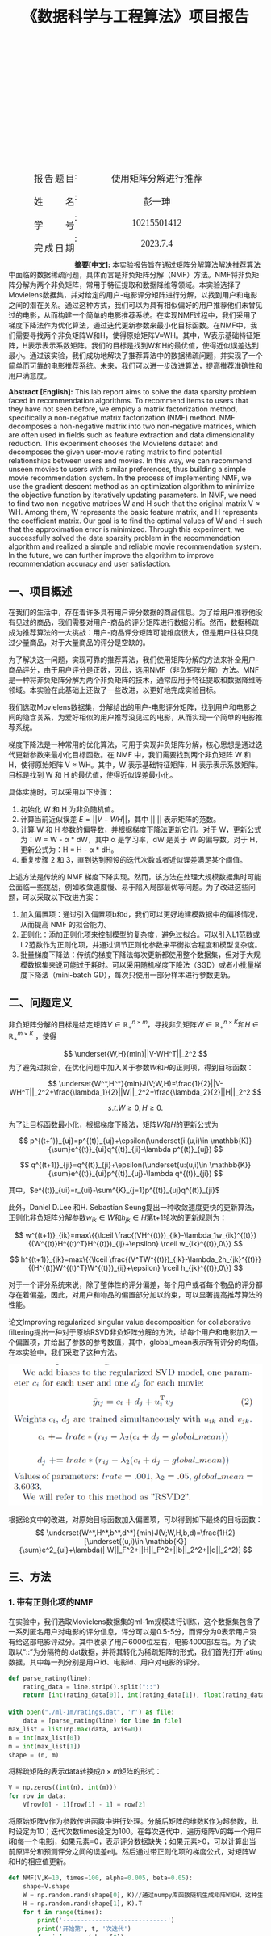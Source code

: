 <div style="font-size: 30px;text-align:center;font-family:SimSun;font-weight:bolder;margin-top:25%">《数据科学与工程算法》项目报告</div>

<div style="font-size: 18px;text-align:center;font-family:SimSun;margin-top:57%">
  <div style="margin-left:10%;margin-right:10%">
    <div style="float:left;width:20%;text-align:justify;text-align-last: justify;">
      <div style="margin-bottom:20px">
        报告题目
      </div>
      <div style="margin-bottom:20px">
        姓名
      </div>
      <div style="margin-bottom:20px">
        学号
      </div>
      <div style="margin-bottom:20px">
        完成日期
      </div>
    </div>
    <div style="float:left;width:1%;text-align:justify;text-align-last: justify;">
      <div style="margin-bottom:20px">
        :
      </div>
      <div style="margin-bottom:20px">
        :
      </div>
      <div style="margin-bottom:20px">
        :
      </div>
      <div style="margin-bottom:20px">
        :
      </div>
    </div>
    <div style="float:right;width:79%;">
      <div style="margin-bottom:20px">
        使用矩阵分解进行推荐
      </div>
      <div style="margin-bottom:20px">
        彭一珅
      </div>
      <div style="margin-bottom:20px">
        10215501412
      </div>
      <div style="margin-bottom:20px">
        2023.7.4
      </div>
    </div>
  </div>
</div>






<div STYLE="page-break-after: always;"></div>



**摘要[中文]:** 本实验报告旨在通过矩阵分解算法解决推荐算法中面临的数据稀疏问题，具体而言是非负矩阵分解（NMF）方法。NMF将非负矩阵分解为两个非负矩阵，常用于特征提取和数据降维等领域。本实验选择了Movielens数据集，并对给定的用户-电影评分矩阵进行分解，以找到用户和电影之间的潜在关系。通过这种方式，我们可以为具有相似偏好的用户推荐他们未曾见过的电影，从而构建一个简单的电影推荐系统。在实现NMF过程中，我们采用了梯度下降法作为优化算法，通过迭代更新参数来最小化目标函数。在NMF中，我们需要寻找两个非负矩阵W和H，使得原始矩阵V≈WH。其中，W表示基础特征矩阵，H表示表示系数矩阵。我们的目标是找到W和H的最优值，使得近似误差达到最小。通过该实验，我们成功地解决了推荐算法中的数据稀疏问题，并实现了一个简单而可靠的电影推荐系统。未来，我们可以进一步改进算法，提高推荐准确性和用户满意度。

**Abstract [English]:** This lab report aims to solve the data sparsity problem faced in recommendation algorithms. To recommend items to users that they have not seen before, we employ a matrix factorization method, specifically a non-negative matrix factorization (NMF) method. NMF decomposes a non-negative matrix into two non-negative matrices, which are often used in fields such as feature extraction and data dimensionality reduction. This experiment chooses the Movielens dataset and decomposes the given user-movie rating matrix to find potential relationships between users and movies. In this way, we can recommend unseen movies to users with similar preferences, thus building a simple movie recommendation system. In the process of implementing NMF, we use the gradient descent method as an optimization algorithm to minimize the objective function by iteratively updating parameters. In NMF, we need to find two non-negative matrices W and H such that the original matrix V ≈ WH. Among them, W represents the basic feature matrix, and H represents the coefficient matrix. Our goal is to find the optimal values of W and H such that the approximation error is minimized. Through this experiment, we successfully solved the data sparsity problem in the recommendation algorithm and realized a simple and reliable movie recommendation system. In the future, we can further improve the algorithm to improve recommendation accuracy and user satisfaction.

<div STYLE="page-break-after: always;"></div>

## 一、项目概述

在我们的生活中，存在着许多具有用户评分数据的商品信息。为了给用户推荐他没有见过的商品，我们需要对用户-商品的评分矩阵进行数据分析。然而，数据稀疏成为推荐算法的一大挑战：用户-商品评分矩阵可能维度很大，但是用户往往只见过少量商品，对于大量商品的评分是空缺的。

为了解决这一问题，实现可靠的推荐算法，我们使用矩阵分解的方法来补全用户-商品评分，由于用户评分是正数，因此，选用NMF（非负矩阵分解）方法。MNF是一种将非负矩阵分解为两个非负矩阵的技术，通常应用于特征提取和数据降维等领域。本实验在此基础上还做了一些改进，以更好地完成实验目标。

我们选取Movielens数据集，分解给出的用户-电影评分矩阵，找到用户和电影之间的隐含关系，为爱好相似的用户推荐没见过的电影，从而实现一个简单的电影推荐系统。

梯度下降法是一种常用的优化算法，可用于实现非负矩阵分解，核心思想是通过迭代更新参数来最小化目标函数。在 NMF 中，我们需要找到两个非负矩阵 W 和 H，使得原始矩阵 V ≈ WH。其中，W 表示基础特征矩阵，H 表示表示系数矩阵。目标是找到 W 和 H 的最优值，使得近似误差最小化。

具体实施时，可以采用以下步骤：

1. 初始化 W 和 H 为非负随机值。
2. 计算当前近似误差 $E = ||V - WH||$，其中 || || 表示矩阵的范数。
3. 计算 W 和 H 参数的偏导数，并根据梯度下降法更新它们。对于 W，更新公式为：W = W - α * dW，其中 α 是学习率，dW 是关于 W 的偏导数。对于 H，更新公式为：H = H - α * dH。
4. 重复步骤 2 和 3，直到达到预设的迭代次数或者近似误差满足某个阈值。

上述方法是传统的 NMF 梯度下降实现。然而，该方法在处理大规模数据集时可能会面临一些挑战，例如收敛速度慢、易于陷入局部最优等问题。为了改进这些问题，可以采取以下改进方案：

1. 加入偏置项：通过引入偏置项b和d，我们可以更好地建模数据中的偏移情况，从而提高 NMF 的拟合能力。
2. 正则化：添加正则化项来控制模型的复杂度，避免过拟合。可以引入L1范数或L2范数作为正则化项，并通过调节正则化参数来平衡拟合程度和模型复杂度。
3. 批量梯度下降法：传统的梯度下降法每次更新都使用整个数据集，但对于大规模数据集来说可能过于耗时。可以采用随机梯度下降法（SGD）或者小批量梯度下降法（mini-batch GD），每次只使用一部分样本进行参数更新。

## 二、问题定义

非负矩阵分解的目标是给定矩阵$V \in \mathbb{R}_+^{n \times m}$，寻找非负矩阵$W\in \mathbb{R}_+^{n\times K}$和$H\in \mathbb{R}_+^{m\times K}$ ，使得

$$
\underset{W,H}{min}||V-WH^T||_2^2
$$
为了避免过拟合，在优化问题中加入关于参数$W$和$H$的正则项，得到目标函数：

$$
\underset{W^*,H^*}{min}J(V;W,H)=\frac{1}{2}||V-WH^T||_2^2+\frac{\lambda_1}{2}||W||_2^2+\frac{\lambda_2}{2}||H||_2^2
$$

$$
s.t. W\geq0,H\geq0.
$$

为了让目标函数最小化，根据梯度下降法，矩阵$W$和$H$的更新公式为

$$
p^{(t+1)}_{uj}=p^{(t)}_{uj}+\epsilon(\underset{i:(u,i)\in \mathbb{K}}{\sum}e^{(t)}_{ui}q^{(t)}_{ji}-\lambda p^{(t)}_{uj})
$$

$$
q^{(t+1)}_{ji}=q^{(t)}_{ji}+\epsilon(\underset{u:(u,i)\in \mathbb{K}}{\sum}e^{(t)}_{ui}p^{(t)}_{uj}-\lambda q^{(t)}_{ji})
$$

其中，$e^{(t)}_{ui}=r_{ui}-\sum^{K}_{j=1}p^{(t)}_{uj}q^{(t)}_{ji}$

此外，Daniel D.Lee 和H. Sebastian Seung提出一种收敛速度更快的更新算法，正则化非负矩阵分解参数$w_{ik}\in W$和$h_{jk}\in H$第t+1轮次的更新规则为：

$$
w^{(t+1)}_{ik}=max\{{\lceil \frac{(VH^{(t)})_{ik}-\lambda_1w_{ik}^{(t)}}{(W^{(t)}H^{(t)^T}H^{(t)})_{ij}+\epsilon} \rceil w_{ik}^{(t)},0\}}
$$

$$
h^{(t+1)}_{jk}=max\{{\lceil \frac{(V^TW^{(t)})_{jk}-\lambda_2h_{jk}^{(t)}}{(H^{(t)}W^{(t)^T}W^{(t)})_{ij}+\epsilon} \rceil h_{jk}^{(t)},0\}}
$$

对于一个评分系统来说，除了整体性的评分偏差，每个用户或者每个物品的评分都存在着偏差，因此，对用户和物品的偏置部分加以约束，可以显著提高推荐算法的性能。

论文Improving regularized singular value decomposition for collaborative filtering提出一种对于原始RSVD非负矩阵分解的方法，给每个用户和电影加入一个偏置项，并给出了参数的参考数值，其中，global_mean表示所有评分的均值。在本实验中，我们采取了这种方法。

![image-20230705155257803](assets/image-20230705155257803.png)

根据论文中的改进，对原始目标函数加入偏置项，可以得到如下最终的目标函数：
$$
\underset{W^*,H^*,b^*,d^*}{min}J(V;W,H,b,d)=\frac{1}{2}[\underset{(u,i)\in \mathbb{K}}{\sum}e^2_{ui}+\lambda(||W||_F^2+||H||_F^2+||b||_2^2+||d||_2^2)]
$$

## 三、方法

### 1. 带有正则化项的NMF

在实验中，我们选取Movielens数据集的ml-1m规模进行训练，这个数据集包含了一系列匿名用户对电影的评分信息，评分可以是0.5-5分，而评分为0表示用户没有给这部电影评过分。其中收录了用户6000位左右，电影4000部左右。为了读取以“::”为分隔符的.dat数据，并将其转化为稀疏矩阵的形式，我们首先打开rating数据，其中每一列分别是用户id、电影id、用户对电影的评分。

```python
def parse_rating(line):
    rating_data = line.strip().split("::")
    return [int(rating_data[0]), int(rating_data[1]), float(rating_data[2])]

with open("./ml-1m/ratings.dat", 'r') as file:
    data = [parse_rating(line) for line in file]
max_list = list(np.max(data, axis=0))
n = int(max_list[0])
m = int(max_list[1])
shape = (n, m)
```

将稀疏矩阵的表示data转换成$n\times m$矩阵的形式：

```python
V = np.zeros((int(n), int(m)))
for row in data:
    V[row[0] - 1][row[1] - 1] = row[2]
```
将原始矩阵V作为参数传进函数中进行处理。分解后矩阵的维数K作为超参数，此时设定为10；迭代次数times设定为100。在每次迭代中，遍历矩阵V的每一个用户i和每一个电影j，如果元素=0，表示评分数据缺失；如果元素>0，可以计算出当前原评分和预测评分之间的误差eij。然后通过带正则化项的梯度公式，对矩阵W和H的相应值更新。

```python
def NMF(V,K=10, times=100, alpha=0.005, beta=0.05):
    shape=V.shape
    W = np.random.rand(shape[0], K)//通过numpy库函数随机生成矩阵W和H，这种生成方式可以让它们相乘得到的矩阵值在0~4左右，符合评分矩阵的需要
    H = np.random.rand(shape[1], K).T
    for t in range(times):
        print('-----------------------------')
        print('开始第', t, '次迭代')
        for i in range(shape[0]):
            for j in range(shape[1]):
                if V[i][j] > 0:
                    eij = V[i][j] - np.dot(W[i], H[:, j])//通过WxH计算出预测评分，与原始评分相减得到误差eij
                    for k in range(K):
                        W[i][k] = W[i][k] + alpha * (eij * H[k][j] - beta * W[i][k])//alpha表示学习率，beta表示正则化项系数
                        H[k][j] = H[k][j] + alpha * (eij * W[i][k] - beta * H[k][j])
```

在梯度下降迭代的每一步中，计算预测矩阵V_new，然后对每个值计算出累计的误差平方和绝对值和，最后再除以原始评分数cnt，得到均方根误差RMSE和绝对值误差MAE，这两个值用来反映预测评分值和原始评分值之间的偏差，可以实时检测梯度下降的速度，有利于算法的及时调整。

```python
V_new = np.dot(W, H)
rmse = 0
mae = 0
cnt = 0
for i in range(shape[0]):
    for j in range(shape[1]):
        if V[i][j] > 0:
            rmse += pow((V[i][j] - V_new[i][j]), 2)
            mae += abs(V[i][j] - V_new[i][j])
            cnt += 1
rmse = np.sqrt(rmse / cnt)
mae = mae / cnt
print(' rmse=' + str(rmse)+' mae='+str(mae))
```

最后，为了将算法的结果投入实践，给用户推荐相对应的电影，通过以下代码来完成。这段代码通过遍历编号为query_num的用户的所有实际和预测评分，找到实际评分缺失而预测评分较高的电影编号，给这个用户推荐。

```python
V_new = NMF(V)
old_list = list(V[query_num])
new_list = list(V_new[query_num])
max = 0
index = 0
for i in range(len(old_list)):
  if old_list[i] == 0 and new_list[i] > max:
    max = new_list[i]
    index = i
print("为用户" + str(query_num) + '推荐电影' + str(index) + ',预测评分为' + str(max))
```

然而，由于稀疏矩阵大量0元素占用额外的内存空间，不能够很好地利用缓存的空间局部性，因此尝试使用原始的稀疏矩阵表示方法来实现梯度下降的更新。直接将稀疏矩阵data传入函数中，优化了空间复杂度，可以实现更快速的梯度下降更新。

```python
W = np.random.rand(shape[0], K)
H = np.random.rand(shape[1], K).T
for t in range(times):
    print('-----------------------------')
    print('开始第', t, '次迭代')
    for data in Data:
        i = data[0] - 1
        j = data[1] - 1
        eij = data[2] - np.dot(W[i], H[:, j])
        for k in range(K):
            W[i][k] = W[i][k] + alpha * (eij * H[k][j] - beta * W[i][k])
            H[k][j] = H[k][j] + alpha * (eij * W[i][k] - beta * H[k][j])
```

### 2. 更快速的参数更新公式

这种更新方式参考了Daniel D.Lee 和H. Sebastian Seung的论文内容，通过矩阵乘法来实现参数更新，比单独更新每个矩阵元素要更简洁，梯度下降的速度也更快。

```python
for t in range(times):
    print('-----------------------------')
    print('开始第', t, '次迭代')
    # update W
    XH = np.dot(V, H)
    WHH = np.dot(W, np.dot(H.T, H))
    W = (W * (XH / np.maximum(WHH, 1e-10)))//1e-10项是为了保证除法运算的正确性
    # update H
    XW = np.dot(V.T, W)
    HWW = np.dot(H, np.dot(H.T, H))
    H = (H * (XW / np.maximum(HWW, 1e-10)))
    d = np.diag(1 / np.maximum(np.sqrt(np.sum(H * H, 0)), 1e-10))
    H = np.dot(H, d)
```

### 3. 加入偏置项的NMF

加入了偏置项，可以更好地拟合部分用户给所有物品评分都高、部分物品普遍评分较高等偏差，能显著降低推荐系统的误差。

```python
W = np.random.rand(shape[0], K)
H = np.random.rand(shape[1], K).T
b = 5 * np.random.rand(shape[0])
d = 5 * np.random.rand(shape[1])
for t in range(times):
    print('-----------------------------')
    print('开始第', t, '次迭代')
    for data in Data:
        i = data[0]-1
        j = data[1]-1
        eij = data[2] - np.dot(W[i], H[:, j]) - mu - b[i] - d[j]
        for k in range(K):
            W[i][k] = W[i][k] + alpha * (eij * H[k][j] - beta * W[i][k])
            H[k][j] = H[k][j] + alpha * (eij * W[i][k] - beta * H[k][j])
            b[i] = b[i] + alpha * (eij - beta * b[i])
            d[j] = d[j] + alpha * (eij - beta * d[j])
```

## 四、实验结果

### 1. RMSE

下图显示了NMF算法每次迭代的RMSE变化，此外，不同超参数值（特征个数k、学习率alpha、正则化系数beta、以及初始化方式）得到的结果不同。其中红色为更快的梯度下降法，蓝色为带正则化项的NMF。

RMSE不仅显示了原始与预测数据之间的偏差，也显示了偏差之间的离散程度。可以看到，虽然更快的梯度下降公式运行和下降速度都更快，但是迭代相同次数获得的性能不如普通NMF。

![Figure_1](assets/Figure_1.png)

### 2. MAE

下图显示了两种NMF算法每次迭代的MAE变化。

![Figure_2](assets/Figure_2.png)

### 3. 运行时间

|             | 带有正则化项的NMF | 更快速的参数更新公式 | 加入偏置项的NMF |
| ----------- | ----------------- | -------------------- | --------------- |
| 迭代时间/秒 | 29.4171           | 0.0662               | 50.9511         |

可以看到，更快的参数更新公式由于只需要矩阵乘法，所以运行非常快，可以迭代更多次数以获得更高的精准度，而加入偏置项的NMF，由于偏置项也需要更新，所以速度较慢。此外，加入偏置项的NMF，最终预测矩阵与原始矩阵之间的偏差可能会越来越大，而预测是通过该用户所有评分排序来决定的，MAE和RMSE没有比较的意义。

### 4. 推荐实例

打开数据集，看到用户6评分为5的电影分别有：589、733、1610、2028、2353、2916

这几部电影的信息如下：

| 电影信息                                                     |
| ------------------------------------------------------------ |
| 589::Terminator 2: Judgment Day (1991)::Action\|Sci-Fi\|Thriller |
| 733::Rock, The (1996)::Action\|Adventure\|Thriller           |
| 1610::Hunt for Red October, The (1990)::Action\|Thriller     |
| 2028::Saving Private Ryan (1998)::Action\|Drama\|War         |
| 2353::Enemy of the State (1998)::Action\|Thriller            |
| 2916::Total Recall (1990)::Action\|Adventure\|Sci-Fi\|Thriller |

我们可以直观地看到，这些电影的类别全部都有Action，此外，大部分有Thriller，可见这个用户喜欢惊险刺激的动作电影。

我们的算法对用户6的爱好给出了预测：

![image-20230705184249242](assets/image-20230705184249242.png)

我们观察电影1197的信息：

| 电影信息                                                     |
| ------------------------------------------------------------ |
| 1197::Star Wars: Episode V - The Empire Strikes Back (1980)::Action |

从类别可以看出，这部电影很适合这名用户。

## 五、结论

在本次实验中，我通过基于梯度下降法的非负矩阵分解NMF，实现了一个简单的电影推荐系统。我使用python的numpy库构造矩阵类，通过分解稀疏矩阵V，得到用户和电影的信息W和H，节省了存储空间。然后将W和H相乘得到预测矩阵，预测了用户对于未见过电影的评分，从而可以给用户推荐相应的电影。

在此过程中，我更加熟悉了梯度下降法相关的公式与参数，并通过阅读论文，学习了正则化项、偏置项对目标函数的优化，以及小批量梯度下降法对于时间复杂度的优化。通过阅读课外资料，我对于NMF矩阵分解法有了更深刻的理解，并且学习了RSVD方法，RSVD是一种基于随机采样的奇异值分解方法，用于高效地计算矩阵的低秩近似。它通过对原始矩阵进行随机列采样，得到一个子矩阵，并对该子矩阵进行奇异值分解，得到低秩近似矩阵。RSVD能够在保持较高精度的同时显著减少计算复杂度。NMF和RSVD在某种程度上可以看作是相互补充的方法。NMF适用于非负数据的分解，而RSVD则适用于一般情况下的矩阵分解。

**参考文献**

[1]Paterek A. Improving regularized singular value decomposition for collaborative filtering[C]//Proceedings of KDD cup and workshop. 2007,  2007: 5-8.